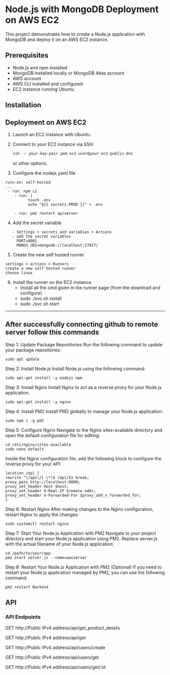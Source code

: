 # Node.js with MongoDB Deployment on AWS EC2

This project demonstrates how to create a Node.js application with MongoDB and deploy it on an AWS EC2 instance.

## Prerequisites

- Node.js and npm installed
- MongoDB installed locally or MongoDB Atlas account
- AWS account
- AWS CLI installed and configured
- EC2 instance running Ubuntu

## Installation

## Deployment on AWS EC2

1. Launch an EC2 instance with Ubuntu.

2. Connect to your EC2 instance via SSH:

   ```sh
   ssh -i your-key-pair.pem ec2-user@your-ec2-public-dns
   ```

   or other options.

3. Configure the nodejs yaml file

```
runs-on: self-hosted
...
 - run: npm ci
    - run: |
          touch .env
          echo "${{ secrets.PROD }}" > .env

    - run: pm2 restart apiserver
```

4. Add the secret variable

```
   - Settings > secrets and variables > Actions
   - add the secret variables
     PORT=8001
     MONGO_URI=mongodb://localhost:27017/
```

<!-- runner  -->

5. Create the new self hosted runner

```
settings > actions > Runners
create a new self hosted runner
choose linux

```

6. Install the runner on the EC2 instance
   - Install all the cmd given in the runner page (from the download and configure)
   - sudo ./svc.sh install
   - sudo ./svc.sh start

---

## After successfully connecting github to remote server follow this commands

Step 1: Update Package Repositories
Run the following command to update your package repositories:

```
sudo apt update
```

Step 2: Install Node.js
Install Node.js using the following command:

```
sudo apt-get install -y nodejs npm
```

Step 3: Install Nginx
Install Nginx to act as a reverse proxy for your Node.js application:

```
sudo apt-get install -y nginx
```

Step 4: Install PM2
Install PM2 globally to manage your Node.js application:

```
sudo npm i -g pm2
```

Step 5: Configure Nginx
Navigate to the Nginx sites-available directory and open the default configuration file for editing:

```
cd /etc/nginx/sites-available
sudo nano default
```

Inside the Nginx configuration file, add the following block to configure the reverse proxy for your API:

```
location /api {
rewrite ^\/api\/(.\*)$ /api/$1 break;
proxy_pass http://localhost:8000;
proxy_set_header Host $host;
proxy_set_header X-Real-IP $remote_addr;
proxy_set_header X-Forwarded-For $proxy_add_x_forwarded_for;
}
```

Step 6: Restart Nginx
After making changes to the Nginx configuration, restart Nginx to apply the changes:

```
sudo systemctl restart nginx
```

Step 7: Start Your Node.js Application with PM2
Navigate to your project directory and start your Node.js application using PM2. Replace server.js with the actual filename of your Node.js application:

```
cd /path/to/your/app
pm2 start server.js --name=awsserver
```

Step 8: Restart Your Node.js Application with PM2 (Optional)
If you need to restart your Node.js application managed by PM2, you can use the following command:

```
pm2 restart Backend
```

## API

### API Endpoints

GET http://Public IPv4 address/api/get_product_details

GET http://Public IPv4 address/api/get

GET http://Public IPv4 address/api/users/create

GET http://Public IPv4 address/api/users/get

GET http://Public IPv4 address/api/users/get/:id
